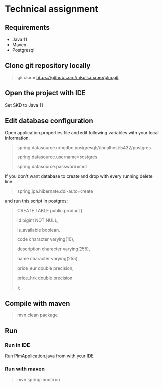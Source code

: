 # Technical assignment

## Requirements

- Java 11
- Maven
- Postgresql

## Clone git repository locally
> git clone https://github.com/mikulicmateo/plm.git

## Open the project with IDE

Set SKD to Java 11

## Edit database configuration

Open application.properties file and edit following variables with your local information.

> spring.datasource.url=jdbc:postgresql://localhost:5432/postgres
> 
> spring.datasource.username=postgres
> 
> spring.datasource.password=root

If you don't want database to create and drop with every running delete line:

> spring.jpa.hibernate.ddl-auto=create

and run this script in postgres:

> CREATE TABLE public.product (
> 
>   id bigint NOT NULL,
> 
>   is_available boolean,
> 
>   code character varying(10),
> 
>   description character varying(255),
> 
>   name character varying(255),
> 
>   price_eur double precision,
> 
>   price_hrk double precision
> 
>);

## Compile with maven

> mvn clean package 

## Run

### Run in IDE

Run PlmApplication.java from with your IDE

### Run with maven

> mvn spring-boot:run